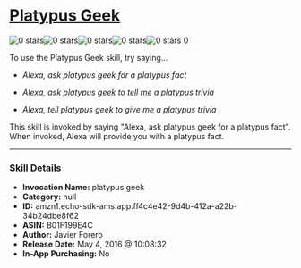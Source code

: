 # [Platypus Geek](http://alexa.amazon.com/#skills/amzn1.echo-sdk-ams.app.ff4c4e42-9d4b-412a-a22b-34b24dbe8f62)
![0 stars](../../images/ic_star_border_black_18dp_1x.png)![0 stars](../../images/ic_star_border_black_18dp_1x.png)![0 stars](../../images/ic_star_border_black_18dp_1x.png)![0 stars](../../images/ic_star_border_black_18dp_1x.png)![0 stars](../../images/ic_star_border_black_18dp_1x.png) 0

To use the Platypus Geek skill, try saying...

* *Alexa, ask platypus geek for a platypus fact*

* *Alexa, ask platypus geek to tell me a platypus trivia*

* *Alexa, tell platypus geek to give me a platypus trivia*

This skill is invoked by saying "Alexa, ask platypus geek for a platypus fact".
When invoked, Alexa will provide you with a platypus fact.

***

### Skill Details

* **Invocation Name:** platypus geek
* **Category:** null
* **ID:** amzn1.echo-sdk-ams.app.ff4c4e42-9d4b-412a-a22b-34b24dbe8f62
* **ASIN:** B01F199E4C
* **Author:** Javier Forero
* **Release Date:** May 4, 2016 @ 10:08:32
* **In-App Purchasing:** No
